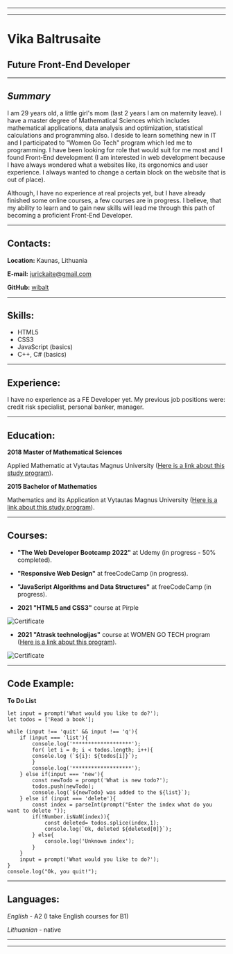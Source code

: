 ******** 

********* 
# Vika Baltrusaite

## Future Front-End Developer
---
## _Summary_
I am 29 years old, a little girl's mom (last 2 years I am on maternity leave). I have a master degree of Mathematical Sciences which includes mathematical applications, data analysis and optimization, statistical calculations and programming also.
I deside to learn something new in IT and I participated to "Women Go Tech" program which led me to programming. I have been looking for role that would suit for me most and I found Front-End development (I am interested in web development because I have always wondered what a websites like, its ergonomics and user experience. I always wanted to change a certain block on the website that is out of place). 

 
Although, I have no experience at real projects yet, but I have already finished some online courses, a few courses are in progress. 
I believe, that my ability to learn and to gain new skills will lead me through this path of becoming a proficient Front-End Developer.

********* 
## Contacts:
**Location:** Kaunas, Lithuania

**E-mail:**   jurickaite@gmail.com

**GitHub:** [wibalt](https://github.com/wibalt)  
********* 
## Skills:
* HTML5
* CSS3
* JavaScript (basics)
* C++, C# (basics)
 
********* 
## Experience:
I have no experience as a FE Developer yet. 
My previous job positions were:
credit risk specialist, personal banker, manager. 
********* 

## Education:

 **2018 Master of Mathematical Sciences**

Applied Mathematic at Vytautas Magnus University
([Here is a link about this study program](https://www.vdu.lt/lt/study/program/show/77/)).


**2015 Bachelor of Mathematics**

 Mathematics and its Application at Vytautas Magnus University ([Here is a link about this study program](https://www.vdu.lt/en/study/program/show/293/)).


********* 

## Courses:

* **"The Web Developer Bootcamp 2022"** at Udemy (in progress - 50% completed).


* **"Responsive Web Design"** at freeCodeCamp (in progress).


* **"JavaScript Algorithms and Data Structures"** at freeCodeCamp (in progress). 

* **2021 "HTML5 and CSS3"** course at Pirple 

![Certificate](/certificate/images/pirple.png)


* **2021 "Atrask technologijas"** course at WOMEN GO TECH program ([Here is a link about this program](https://womengotech.com/atrask-technologijas-2/)).

![Certificate](/certificate/images/wgt.png)



********* 
## Code Example:
**To Do List**

```
let input = prompt('What would you like to do?');
let todos = ['Read a book'];

while (input !== 'quit' && input !== 'q'){
    if (input === 'list'){
        console.log('*******************');
        for( let i = 0; i < todos.length; i++){
        console.log (`${i}: ${todos[i]}`);
        }
        console.log('*******************');
    } else if(input === 'new'){
        const newTodo = prompt('What is new todo?');
        todos.push(newTodo);
        console.log(`${newTodo} was added to the ${list}`);
    } else if (input === 'delete'){
        const index = parseInt(prompt("Enter the index what do you want to delete "));
        if(!Number.isNaN(index)){
            const deleted= todos.splice(index,1);
            console.log(`Ok, deleted ${deleted[0]}`);
        } else{
            console.log('Unknown index');
        }
    }
    input = prompt('What would you like to do?');
} 
console.log("Ok, you quit!");
```
********* 
## Languages:
*English* - A2 (I take English courses for B1)

*Lithuanian* - native


********* 

********* 
